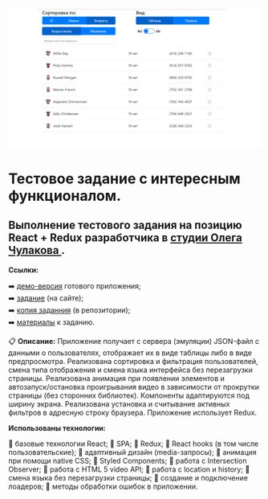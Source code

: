 [![Скриншот](src/img/screenshot.png)](https://d00dde.github.io/Test-chulakov)

# Тестовое задание с интересным функционалом.

## Выполнение тестового задания на позицию React + Redux разработчика в [студии Олега Чулакова ](https://chulakov.ru/).

**Ссылки:**

:arrow_right: [демо-версия](https://d00dde.github.io/Test-chulakov) готового приложения;<br/>
:arrow_right: [задание](https://chulakov.ru/career/frontend-react-developer) (на сайте);<br/>
:arrow_right: [копия заданния](https://github.com/d00dde/Test-chulakov/blob/master/public/conditions/%D0%A2%D0%B5%D1%81%D1%82%D0%BE%D0%B2%D0%BE%D0%B5%20%D0%B7%D0%B0%D0%B4%D0%B0%D0%BD%D0%B8%D0%B5%20Frontend.%20React%2BRedux%20%D1%81%20%D0%B0%D0%BD%D0%B8%D0%BC%D0%B0%D1%86%D0%B8%D1%8F%D0%BC%D0%B8%20%D0%A1%D1%82%D1%83%D0%B4%D0%B8%D1%8F%20%D0%9E%D0%BB%D0%B5%D0%B3%D0%B0%20%D0%A7%D1%83%D0%BB%D0%B0%D0%BA%D0%BE%D0%B2%D0%B0.pdf) (в репозитории);<br/>
:arrow_right: [материалы](https://github.com/d00dde/Test-chulakov/tree/master/public/conditions) к заданию.<br/>

:clipboard: **Описание:** Приложение получает с сервера (эмуляции) JSON-файл с данными о пользователях, отображает их в виде таблицы либо в виде предпросмотра. Реализована сортировка и фильтрация пользователей, смена типа отображения и смена языка интерфейса без перезагрузки страницы. Реализована анимация при появлении элементов и автозапуск/остановка проигрывания видео в зависимости от прокрутки страницы (без сторонних библиотек). Компоненты адаптируются под ширину экрана. Реализована установка и считывание активных фильтров в адресную строку браузера. Приложение использует Redux.

**Использованы технологии:**

:wrench: базовые технологии React;
:wrench: SPA;
:wrench: Redux;
:wrench: React hooks (в том числе пользовательские);
:wrench: адаптивный дизайн (media-запросы);
:wrench: анимация при помощи native CSS;
:wrench: Styled Components;
:wrench: работа с Intersection Observer;
:wrench: работа с HTML 5 video API;
:wrench: работа с location и history;
:wrench: смена языка без перезагрузки страницы;
:wrench: создание и подключение лоадеров;
:wrench: методы обработки ошибок в приложении.
